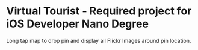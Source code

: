# Virtual Tourist - Required project for iOS Developer Nano Degree

Long tap map to drop pin and display all Flickr Images around pin location.
